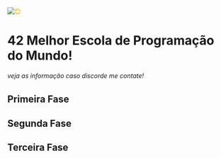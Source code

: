 <div align=center">
  <img src="right"><img src="https://github.com/APONTES19/APONTES19/blob/main/lib/img/HOME%20LOGO.png" width="3%" alt="Home projetos Lucas Martins">
</div>

<h1>42 Melhor Escola de Programação do Mundo!</h1>
<h6>veja as informação caso discorde me contate!<h6>
<h2>Primeira Fase</h2>
<h2>Segunda Fase</h2>
<h2>Terceira Fase</h2>
